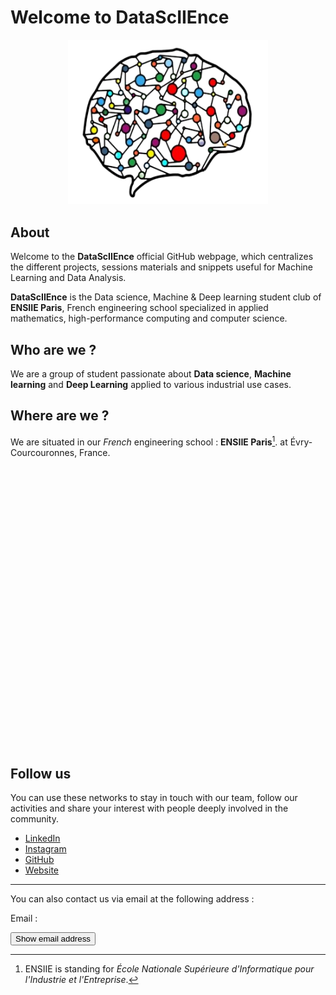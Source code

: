 <link rel="stylesheet" href="https://unpkg.com/leaflet@1.7.1/dist/leaflet.css"
   integrity="sha512-xodZBNTC5n17Xt2atTPuE1HxjVMSvLVW9ocqUKLsCC5CXdbqCmblAshOMAS6/keqq/sMZMZ19scR4PsZChSR7A=="
   crossorigin=""/>


 <script src="https://unpkg.com/leaflet@1.7.1/dist/leaflet.js"
   integrity="sha512-XQoYMqMTK8LvdxXYG3nZ448hOEQiglfqkJs1NOQV44cWnUrBc8PkAOcXy20w0vlaXaVUearIOBhiXZ5V3ynxwA=="
   crossorigin=""></script>

# Welcome to DataScIIEnce

<p align="center">
    <img src="assets/img/logo_DS_transparent_alt.png" width="320px">
</p>

## About

Welcome to the **DataScIIEnce** official GitHub webpage, which centralizes the different projects, sessions materials and snippets useful for Machine Learning and Data Analysis.

**DataScIIEnce** is the Data science, Machine & Deep learning student club of **ENSIIE Paris**, French engineering school specialized in applied mathematics, high-performance computing and computer science.

## Who are we ?

We are a group of student passionate about **Data science**, **Machine learning** and **Deep Learning** applied to various industrial use cases.


## Where are we ?

We are situated in our *French* engineering school : **ENSIIE Paris**[^1]. at Évry-Courcouronnes, France.


<div id="map" style="height:450px; z-index:-9999;"></div>




[^1]: ENSIIE is standing for *École Nationale Supérieure d'Informatique pour l'Industrie et l'Entreprise*.


## Follow us

You can use these networks to stay in touch with our team, follow our activities and share your interest with people deeply involved in the community.

- [LinkedIn](https://www.linkedin.com/company/datasciience)
- [Instagram](https://instagram.com/datasciience_club)
- [GitHub](https://github.com/DataScIIEnce-ENSIIE/)
- [Website](https://datasciience.iiens.net/)

---

You can also contact us via email at the following address :

<p>Email : <span id='email'></span></p>

<button onclick="document.getElementById('email').innerHTML = '<a>datasciience@gmail.com</a>';" id="show-email">Show email address</button>
<script type="text/javascript">
function initialize() {
    console.log("Showing map !");
    var map = L.map('map').setView([48.62668, 2.43218], 16);
    var marker = L.marker([48.62668, 2.43218]).addTo(map);
    marker.bindPopup("<img src='https://datasciience-ensiie.github.io/assets/img/logo_DS_transparent_alt.png' width='80'><br><b>DataScIIEnce</b><br>1, Square de la Résistance<br>91000 Evry-Courcouronnes").openPopup();
    var osmLayer = L.tileLayer('http://{s}.tile.osm.org/{z}/{x}/{y}.png', {
        maxZoom: 19
    });

    map.addLayer(osmLayer);
}
initialize();

</script>
